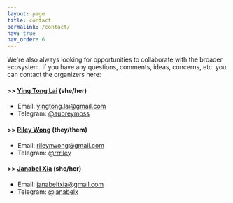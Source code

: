 ```yaml
---
layout: page
title: contact
permalink: /contact/
nav: true
nav_order: 6
---
```


We're also always looking for opportunities to collaborate with the broader ecosystem. If you have any questions, comments, ideas, concerns, etc. you can contact the organizers here:

#### >> [Ying Tong Lai](https://github.com/therealyingtong) (she/her)

- Email: [yingtong.lai@gmail.com](mailto:yingtong.lai@gmail.com)
- Telegram: [@aubreymoss](https://t.me/aubreymoss)

#### >> [Riley Wong](https://www.emergentresearch.net/) (they/them)

- Email: [rileynwong@gmail.com](mailto:rileynwong@gmail.com)
- Telegram: [@rrriley](https://t.me/rrriley)

#### >> [Janabel Xia](https://www.janabelx.com/) (she/her)

- Email: [janabeltxia@gmail.com](mailto:janabeltxia@gmail.com)
- Telegram: [@janabelx](https://t.me/janabelx)
